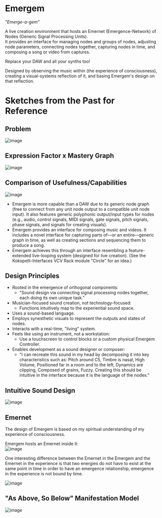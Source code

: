 # Emergem
_"Emerge-a-gem"_

A live creation environment that hosts an Emernet (Emergence-Network) of Nodes (Generic Signal Processing Units).  
It provides an interface for managing nodes and groups of nodes, adjusting node parameters, connecting nodes together, capturing nodes in time, and composing a song or video from captures.

Replace your DAW and all your synths too!

Designed by observing the music within (the experience of consciousness), creating a visual-systems reflection of it, and basing Emergem's design on that reflection.

# Sketches from the Past for Reference

## Problem
![image](https://github.com/user-attachments/assets/66c6304d-7ce6-49ec-b264-ee6dc0b8b8df)

## Expression Factor x Mastery Graph
![image](https://github.com/user-attachments/assets/b6b46697-77e4-4290-9a08-5b7003db1257)

## Comparison of Usefulness/Capabilities
![image](https://github.com/user-attachments/assets/3d6b261c-2998-4dfc-ad32-cfb59d54427d)
- Emergem is more capable than a DAW due to its generic node graph (free to connect from any unit node output to a compatible unit node input). It also features generic polyphonic output/input types for nodes (e.g., audio, control signals, MIDI signals, gate signals, pitch signals, phase signals, and signals for creating visuals).
- Emergem provides an interface for composing music and videos. It includes a novel interface for capturing parts of—or an entire—generic graph in time, as well as creating sections and sequencing them to produce a song.
- Emergem achieves this through an interface resembling a feature-extended live-looping system (designed for live creation). (See the Kokopelli-Interfaces VCV Rack module "Circle" for an idea.)

## Design Principles
- Rooted in the emergence of orthogonal components:
  - "Sound design via connecting signal processing nodes together, each doing its own unique task."
- Musician-focused sound creation, not technology-focused:
  - Functions intuitively map to the experiential sound space.
- Uses a sound-based language.
- Employs synesthetic visuals to represent the outputs and states of nodes.
- Interacts with a real-time, "living" system.
- Feels like using an instrument, not a workstation:
  - Use a touchscreen to control blocks or a custom physical Emergem Controller.
- Enables development as a sound designer or composer:
  - "I can recreate this sound in my head by decomposing it into key characteristics such as: Pitch around C5, Timbre is nasal, High Volume, Positioned far in a room and to the left, Dynamics are clipping, Composed of grains, Fuzzy. Creating this should be intuitive in the interface because it is the language of the nodes."

## Intuitive Sound Design
![image](https://github.com/user-attachments/assets/2e947eab-70d3-4ad8-9166-3e35feac150d)

## Emernet
The design of Emergem is based on my spiritual understanding of my experience of consciousness.

Emergem hosts an Emernet inside it:  
![image](https://github.com/user-attachments/assets/d5059925-79dd-45a6-b7ea-256f237310ef)  

One interesting difference between the Emernet in the Emergem
and the Emernet in the experience is that two energies do not have to exist at the same point in time in order to have an emergence relationship, emergence  in the experience is not bound by time. 


![image](https://github.com/user-attachments/assets/e7a12968-a9d6-4ba7-bef5-432e885d3ba9)

## "As Above, So Below" Manifestation Model
![image](https://github.com/user-attachments/assets/10e42500-c49a-4652-8fd8-5ad019ee492f)
